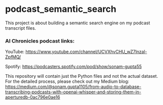 # podcast_semantic_search
This project is about building a semantic search engine on my podcast transcript files. 

### AI Chronicles podcast links:

YouTube: https://www.youtube.com/channel/UCVXhvCHU_wZ7lnzal-ZpfMQ/

Spotify: https://podcasters.spotify.com/pod/show/sonam-gupta55

This repository will contain just the Python files and not the actual dataset. For the detailed process, please check out my Medium blog: https://medium.com/@sonam.gupta1105/from-audio-to-database-transcribing-podcasts-with-openai-whisper-and-storing-them-in-aperturedb-0ac796e0ae16
